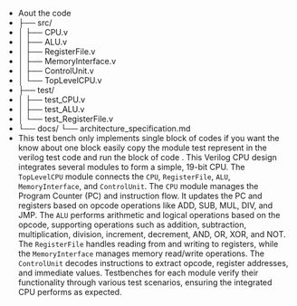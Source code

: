 * Aout the code
* ├── src/
* │   ├── CPU.v
* │   ├── ALU.v
* │   ├── RegisterFile.v
* │   ├── MemoryInterface.v
* │   ├── ControlUnit.v
* │   └── TopLevelCPU.v
* ├── test/
* │   ├── test_CPU.v
* │   ├── test_ALU.v
* │   └── test_RegisterFile.v
* └── docs/
    └── architecture_specification.md
* This test bench only implements single block of codes if you want the know about one block easily copy the module test represent in the verilog test code and run the block of code .
This Verilog CPU design integrates several modules to form a simple, 19-bit CPU. The `TopLevelCPU` module connects the `CPU`, `RegisterFile`, `ALU`, `MemoryInterface`, and `ControlUnit`.
The `CPU` module manages the Program Counter (PC) and instruction flow. It updates the PC and registers based on opcode operations like ADD, SUB, MUL, DIV, and JMP.
The `ALU` performs arithmetic and logical operations based on the opcode, supporting operations such as addition, subtraction, multiplication, division, increment, decrement, AND, OR, XOR, and NOT.
The `RegisterFile` handles reading from and writing to registers, while the `MemoryInterface` manages memory read/write operations.
The `ControlUnit` decodes instructions to extract opcode, register addresses, and immediate values. 
Testbenches for each module verify their functionality through various test scenarios, ensuring the integrated CPU performs as expected.
